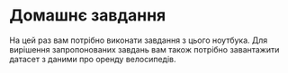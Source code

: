 # Домашнє завдання

На цей раз вам потрібно виконати завдання з цього ноутбука. Для вирішення запропонованих завдань вам також потрібно завантажити датасет з даними про оренду велосипедів.
